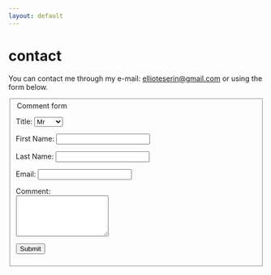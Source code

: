 ```yaml
---
layout: default
---
```


# contact

You can contact me through my e-mail: ellioteserin@gmail.com or using the form below.

<div class="container">
      <section id="main_content">
		<fieldset>
			<form   action="https://formspree.io/mzbegebe"
  					method="POST" 
				  	class="pure-form pure-form-stacked">
				<legend>Comment form</legend>
				<p>
					Title:
					<select name="title" id="" required>
						<option value="Mr">Mr</option>
						<option value="Mrs">Mrs</option>
						<option value="Ms">Ms</option>
						<option value="Dr">Dr</option>
						<option value="Other">Other</option>
					</select>
				</p>
				<p>
					<label for="firstname">First Name:</label>			
					<input type="text" name="firstname" id="firstname" required>
				</p>
				<p>
					<label for="lastname">Last Name:</label>	
					<input type="text" name="lastname" id="lastname" required>
				</p>
				<p>
					<label for="_replyto">Email:</label>
					<input type="email" name="_replyto" id="_replyto" required>
				</p>
				<p>
					<label for="message">Comment:<br></label>
					<textarea name="message" id="message" cols="" rows="5" required></textarea>
				</p>
				<p>
					<input type="submit" value="Submit" class="button-success pure-button">
				</p>
			</form>
		</fieldset>
      </section>
    </div>

